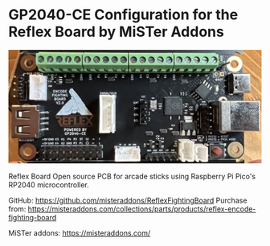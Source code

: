 # GP2040-CE Configuration for the Reflex Board by MiSTer Addons


![Reflex Board](assets/ReflexBoard_V2.png)

Reflex Board
Open source PCB for arcade sticks using Raspberry Pi Pico's RP2040 microcontroller.

GitHub: https://github.com/misteraddons/ReflexFightingBoard
Purchase from: https://misteraddons.com/collections/parts/products/reflex-encode-fighting-board

MiSTer addons: https://misteraddons.com/


